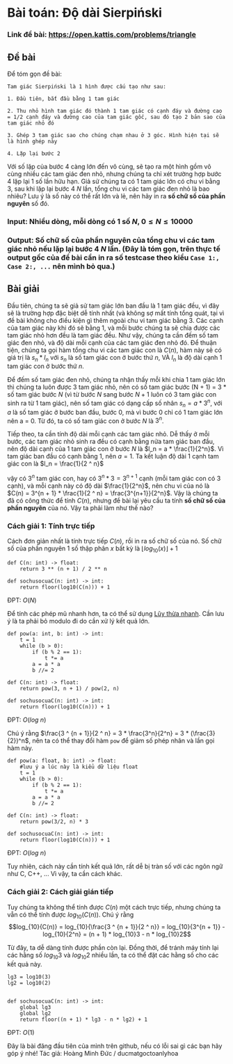 # Bài toán: Độ dài Sierpiński

### Link đề bài: https://open.kattis.com/problems/triangle

## Đề bài


Để tóm gọn đề bài:  
```
Tam giác Sierpiński là 1 hình được cấu tạo như sau:  
  
1. Đầu tiên, bắt đầu bằng 1 tam giác  
  
2. Thu nhỏ hình tam giác đó thành 1 tam giác có cạnh đáy và đường cao = 1/2 cạnh đáy và đường cao của tam giác gốc, sau đó tạo 2 bản sao của tam giác nhỏ đó  
  
3. Ghép 3 tam giác sao cho chúng chạm nhau ở 3 góc. Hình hiện tại sẽ là hình ghép này  
  
4. Lặp lại bước 2    
```
Với số lặp của bước 4 càng lớn đến vô cùng, sẽ tạo ra một hình gồm vô cùng nhiều các tam giác đen nhỏ, nhưng chúng ta chỉ xét trường hợp bước 4 lặp lại 1 số lần hữu hạn. Giả sử chúng ta có 1 tam giác lớn có chu vi bằng 3, sau khi lặp lại bước 4 $N$ lần, tổng chu vi các tam giác đen nhỏ là bao nhiêu? Lưu ý là số này có thể rất lớn và lẻ, nên hãy in ra **số chữ số của phần nguyên** số đó.  

### Input: Nhiều dòng, mỗi dòng có 1 số $N$, $0 \leq N \leq 10000$

### Output: Số chữ số của phần nguyên của tổng chu vi các tam giác nhỏ nếu lặp lại bước 4 $N$ lần. (Đây là tóm gọn, trên thực tế output gốc của đề bài cần in ra số testcase theo kiểu ```Case 1:, Case 2:, ...``` nên mình bỏ qua.)


  
## Bài giải  
  
Đầu tiên, chúng ta sẽ giả sử tam giác lớn ban đầu là 1 tam giác đều, vì đây sẽ là trường hợp đặc biệt dễ tính nhất (và không sợ mất tính tổng quát, tại vì đề bài không cho điều kiện gì thêm ngoài chu vi tam giác bằng $3$. Các cạnh của tam giác này khi đó sẽ bằng $1$, và mỗi bước chúng ta sẽ chia được các tam giác nhỏ hơn đều là tam giác đều. Như vậy, chúng ta cần đếm số tam giác đen nhỏ, và độ dài mỗi cạnh của các tam giác đen nhỏ đó. Để thuận tiện, chúng ta gọi hàm tổng chu vi các tam giác con là $C(n)$, hàm này sẽ có giá trị là $s_n * l_n$ với $s_n$ là số tam giác con ở bước thứ $n$, VÀ $l_n$ là độ dài cạnh 1 tam giác con ở bước thứ $n$.
  
Để đếm số tam giác đen nhỏ, chúng ta nhận thấy mỗi khi chia 1 tam giác lớn thì chúng ta luôn được 3 tam giác nhỏ, nên có số tam giác bước (N + 1) = 3 * số tam giác bước $N$ (vì từ bước $N$ sang bước $N + 1$ luôn có 3 tam giác con sinh ra từ 1 tam giác), nên số tam giác có dạng cấp số nhân $s_n = a * 3^n$, với $a$ là số tam giác ở bước ban đầu, bước 0, mà vì bước 0 chỉ có 1 tam giác lớn nên a = 0. Từ đó, ta có số tam giác con ở bước $N$ là $3^n$.
  
Tiếp theo, ta cần tính độ dài mỗi cạnh các tam giác nhỏ. Dễ thấy ở mỗi bước, các tam giác nhỏ sinh ra đều có cạnh bằng nửa tam giác ban đầu, nên độ dài cạnh của 1 tam giác con ở bước $N$ là $l_n = a * \frac{1}{2^n}$. Vì tam giác ban đầu có cạnh bằng 1, nên $a = 1$. Ta kết luận độ dài 1 cạnh tam giác con là $l_n = \frac{1}{2 ^ n}$
  
vậy có $3^n$ tam giác con, hay có $3 ^ n * 3 = 3^{n+1}$ cạnh (mỗi tam giác con có 3 cạnh), và mỗi cạnh này có độ dài $\frac{1}{2^n}$, nên chu vi của nó là $C(n) = 3^{n + 1} * \frac{1}{2 ^ n} = \frac{3^{n+1}}{2^n}$. Vậy là chúng ta đã có công thức để tính $C(n)$, nhưng đề bài lại yêu cầu ta tính **số chữ số của phần nguyên** của nó. Vậy ta phải làm như thế nào?

### Cách giải 1: Tính trực tiếp

Cách đơn giản nhất là tính trực tiếp $C(n)$, rồi in ra số chữ số của nó. Số chữ số của phần nguyên 1 số thập phân $x$ bất kỳ là $\lfloor log_{10}(x) \rfloor + 1$ 

```
def C(n: int) -> float:
	return 3 ** (n + 1) / 2 ** n

def sochusocuaC(n: int) -> int:
	return floor(log10(C(n))) + 1
```
ĐPT: $O(N)$

Để tính các phép mũ nhanh hơn, ta có thể sử dụng [Lũy thừa nhanh](https://hackmd.io/@DeMen100ms/DeMenBlog3). Cần lưu ý là ta phải bỏ modulo đi do cần xử lý kết quả lớn.

```
def pow(a: int, b: int) -> int:
	t = 1
	while (b > 0):
		if (b % 2 == 1):
			t *= a
		a = a * a
		b //= 2

def C(n: int) -> float:
	return pow(3, n + 1) / pow(2, n)

def sochusocuaC(n: int) -> int:
	return floor(log10(C(n))) + 1
``` 

ĐPT: $O(log \ {n})$

Chú ý rằng $\frac{3 ^ {n + 1}}{2 ^ n} = 3 * \frac{3^n}{2^n} = 3 * (\frac{3}{2})^n$, nên ta có thể thay đổi hàm `pow` để giảm số phép nhân và lần gọi hàm này.

```
def pow(a: float, b: int) -> float:
	#lưu ý a lúc này là kiểu dữ liệu float
	t = 1
	while (b > 0):
		if (b % 2 == 1):
			t *= a
		a = a * a
		b //= 2

def C(n: int) -> float:
	return pow(3/2, n) * 3

def sochusocuaC(n: int) -> int:
	return floor(log10(C(n))) + 1
``` 

ĐPT: $O(log \ n)$

Tuy nhiên, cách này cần tính kết quả lớn, rất dễ bị tràn số với các ngôn ngữ như C, C++, ... Vì vậy, ta cần cách khác.

### Cách giải 2: Cách giải gián tiếp

Tuy chúng ta không thể tính được $C(n)$ một cách trực tiếp, nhưng chúng ta vẫn có thể tính được  $log_{10}(C(n))$. Chú ý rằng $$log_{10}{C(n)} = log_{10}{\frac{3 ^ {n + 1}}{2 ^ n}} = log_{10}{3^{n + 1}} - log_{10}{2^n} = (n + 1) * log_{10}3 - n * log_{10}2$$

Từ đây, ta dễ dàng tính được phần còn lại. Đồng thời, để tránh máy tính lại các hằng số $log_{10}{3}$ và $log_{10}{2}$ nhiều lần, ta có thể đặt các hằng số cho các kết quả này.
```
lg3 = log10(3)
lg2 = log10(2)


def sochusocuaC(n: int) -> int:
	global lg3
	global lg2
	return floor((n + 1) * lg3 - n * lg2) + 1
```

ĐPT: $O(1)$

Đây là bài đăng đầu tiên của mình trên github, nếu có lỗi sai gì các bạn hãy góp ý nhé!
Tác giả: Hoàng Minh Đức / ducmatgoctoanlyhoa
